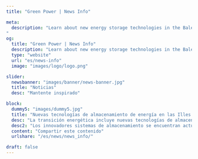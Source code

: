 ```yaml
---
title: "Green Power | News Info"

meta:
  description: "Learn about new energy storage technologies in the Balearic Islands. Support the growth of renewable energy in Ibiza, Mallorca, Menorca and Formentera. Solar solutions across mainland Spain.
"
og:
  title: "Green Power | News Info"
  description: "Learn about new energy storage technologies in the Balearic Islands. Support the growth of renewable energy in Ibiza, Mallorca, Menorca and Formentera. Solar solutions across mainland Spain." 
  type: "website"
  url: "es/news-info"
  image: "images/logo/logo.png"

slider:
  newsbanner: "images/banner/news-banner.jpg"
  title: "Noticias"
  desc: "Mantente inspirado"

block:
  dummy5: "images/dummy5.jpg"
  title: "Nuevas tecnologías de almacenamiento de energía en las Illes Balears"
  desc: "La transición energética incluye nuevas tecnologías de almacenamiento, que son cada vez más innovadoras y sostenibles. Esto es en lo que está trabajando Green Power Project en España."
  desc2: "Los innovadores sistemas de almacenamiento se encuentran actualmente en fase de desarrollo. Una vez operativo, se analizará su desempeño para validar su eficiencia operativa real. El viaje innovador hacia el desarrollo y la adopción de sistemas de almacenamiento cada vez más eficaces, flexibles y sostenibles continúa día tras día, para respaldar el crecimiento de la energía renovable hacia un futuro 100% verde."
  content: "Compartir este contenido"
  urlshare: "/es/news/news_info/"

draft: false
---
```

